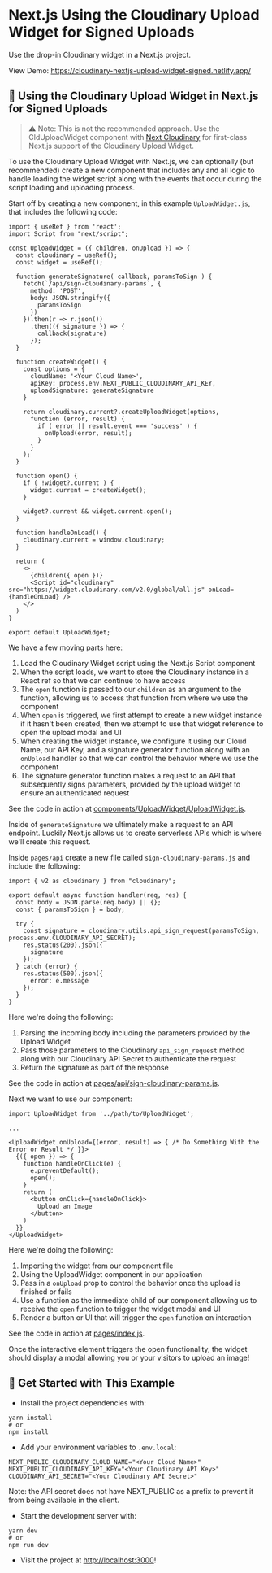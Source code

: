 # Next.js Using the Cloudinary Upload Widget for Signed Uploads

Use the drop-in Cloudinary widget in a Next.js project.

View Demo: <https://cloudinary-nextjs-upload-widget-signed.netlify.app/>

## 🧰 Using the Cloudinary Upload Widget in Next.js for Signed Uploads

> ⚠️ Note: This is not the  recommended approach. Use the CldUploadWidget component with [Next Cloudinary](https://next-cloudinary.spacejelly.dev) for first-class Next.js support of the Cloudinary Upload Widget.

To use the Cloudinary Upload Widget with Next.js, we can optionally (but recommended) create a new component that includes any and all logic to handle loading the widget script along with the events that occur during the script loading and uploading process.

Start off by creating a new component, in this example `UploadWidget.js`, that includes the following code:

```
import { useRef } from 'react';
import Script from "next/script";

const UploadWidget = ({ children, onUpload }) => {
  const cloudinary = useRef();
  const widget = useRef();

  function generateSignature( callback, paramsToSign ) {
    fetch(`/api/sign-cloudinary-params`, {
      method: 'POST',
      body: JSON.stringify({
        paramsToSign
      })
    }).then(r => r.json())
      .then(({ signature }) => {
        callback(signature)
      });
  }

  function createWidget() {
    const options = {
      cloudName: '<Your Cloud Name>',
      apiKey: process.env.NEXT_PUBLIC_CLOUDINARY_API_KEY,
      uploadSignature: generateSignature
    }

    return cloudinary.current?.createUploadWidget(options,
      function (error, result) {
        if ( error || result.event === 'success' ) {
          onUpload(error, result);
        }
      }
    );
  }

  function open() {
    if ( !widget?.current ) {
      widget.current = createWidget();
    }

    widget?.current && widget.current.open();
  }

  function handleOnLoad() {
    cloudinary.current = window.cloudinary;
  }

  return (
    <>
      {children({ open })}
      <Script id="cloudinary" src="https://widget.cloudinary.com/v2.0/global/all.js" onLoad={handleOnLoad} />
    </>
  )
}

export default UploadWidget;
```

We have a few moving parts here:
1. Load the Cloudinary Widget script using the Next.js Script component
1. When the script loads, we want to store the Cloudinary instance in a React ref so that we can continue to have access
1. The `open` function is passed to our `children` as an argument to the function, allowing us to access that function from where we use the component
1. When `open` is triggered, we first attempt to create a new widget instance if it hasn't been created, then we attempt to use that widget reference to open the upload modal and UI
1. When creating the widget instance, we configure it using our Cloud Name, our API Key, and a signature generator function along with an `onUpload` handler so that we can control the behavior where we use the component
1. The signature generator function makes a request to an API that subsequently signs parameters, provided by the upload widget to ensure an authenticated request

See the code in action at [components/UploadWidget/UploadWidget.js](components/UploadWidget/UploadWidget.js).

Inside of `generateSignature` we ultimately make a request to an API endpoint. Luckily Next.js allows us to create serverless APIs which is where we'll create this request.

Inside `pages/api` create a new file called `sign-cloudinary-params.js` and include the following:

```
import { v2 as cloudinary } from "cloudinary";

export default async function handler(req, res) {
  const body = JSON.parse(req.body) || {};
  const { paramsToSign } = body;

  try {
    const signature = cloudinary.utils.api_sign_request(paramsToSign, process.env.CLOUDINARY_API_SECRET);
    res.status(200).json({
      signature
    });
  } catch (error) {
    res.status(500).json({
      error: e.message
    });
  }
}
```

Here we're doing the following:
1. Parsing the incoming body including the parameters provided by the Upload Widget
1. Pass those parameters to the Cloudinary `api_sign_request` method along with our Cloudinary API Secret to authenticate the request
1. Return the signature as part of the response

See the code in action at [pages/api/sign-cloudinary-params.js](pages/api/sign-cloudinary-params.js).

Next we want to use our component:

```
import UploadWidget from '../path/to/UploadWidget';

...

<UploadWidget onUpload={(error, result) => { /* Do Something With the Error or Result */ }}>
  {({ open }) => {
    function handleOnClick(e) {
      e.preventDefault();
      open();
    }
    return (
      <button onClick={handleOnClick}>
        Upload an Image
      </button>
    )
  }}
</UploadWidget>
```

Here we're doing the following:
1. Importing the widget from our component file
1. Using the UploadWidget component in our application
1. Pass in a `onUpload` prop to control the behavior once the upload is finished or fails
1. Use a function as the immediate child of our component allowing us to receive the `open` function to trigger the widget modal and UI
1. Render a button or UI that will trigger the `open` function on interaction

See the code in action at [pages/index.js](pages/index.js).

Once the interactive element triggers the open functionality, the widget should display a modal allowing you or your visitors to upload an image!

## 🚀 Get Started with This Example

* Install the project dependencies with:

```
yarn install
# or
npm install
```

* Add your environment variables to `.env.local`:

```
NEXT_PUBLIC_CLOUDINARY_CLOUD_NAME="<Your Cloud Name>"
NEXT_PUBLIC_CLOUDINARY_API_KEY="<Your Cloudinary API Key>"
CLOUDINARY_API_SECRET="<Your Cloudinary API Secret>"
```

Note: the API secret does not have NEXT_PUBLIC as a prefix to prevent it from being available in the client.

* Start the development server with:

```
yarn dev
# or
npm run dev
```

* Visit the project at <http://localhost:3000>!
